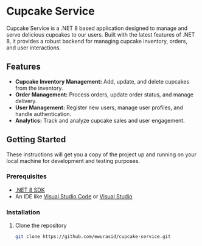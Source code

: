 # Cupcake Service

Cupcake Service is a .NET 8 based application designed to manage and serve delicious cupcakes to our users. Built with the latest features of .NET 8, it provides a robust backend for managing cupcake inventory, orders, and user interactions.

## Features

- **Cupcake Inventory Management:** Add, update, and delete cupcakes from the inventory.
- **Order Management:** Process orders, update order status, and manage delivery.
- **User Management:** Register new users, manage user profiles, and handle authentication.
- **Analytics:** Track and analyze cupcake sales and user engagement.

## Getting Started

These instructions will get you a copy of the project up and running on your local machine for development and testing purposes.

### Prerequisites

- [.NET 8 SDK](https://dotnet.microsoft.com/download/dotnet/8.0)
- An IDE like [Visual Studio Code](https://code.visualstudio.com/) or [Visual Studio](https://visualstudio.microsoft.com/)

### Installation

1. Clone the repository
   ```sh
   git clone https://github.com/ewurasid/cupcake-service.git